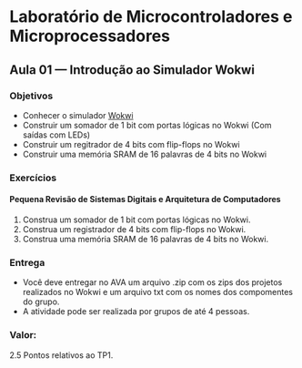 <link rel="stylesheet" type="text/css" href="style.css"></link>

# Laboratório de Microcontroladores e Microprocessadores
## Aula 01 — Introdução ao Simulador Wokwi

### Objetivos

- Conhecer o simulador [Wokwi](www.wokwi.com)
- Construir um somador de 1 bit com portas lógicas no Wokwi (Com saídas com LEDs)
- Construir um regitrador de 4 bits com flip-flops no Wokwi
- Construir uma memória SRAM de 16 palavras de 4 bits no Wokwi

### Exercícios

#### Pequena Revisão de Sistemas Digitais e Arquitetura de Computadores

1. Construa um somador de 1 bit com portas lógicas no Wokwi.
2. Construa um registrador de 4 bits com flip-flops no Wokwi.
3. Construa uma memória SRAM de 16 palavras de 4 bits no Wokwi.

### Entrega

- Você deve entregar no AVA um arquivo .zip com os zips dos projetos realizados no Wokwi e um arquivo txt com os nomes dos compomentes do grupo.
- A atividade pode ser realizada por grupos de até 4 pessoas.

### Valor:

2.5 Pontos relativos ao TP1.
